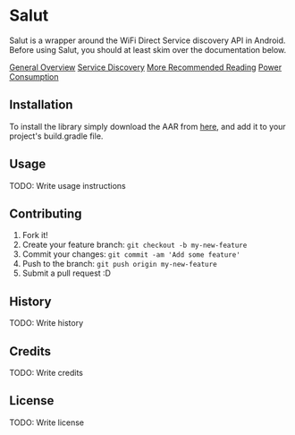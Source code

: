# Salut

Salut is a wrapper around the WiFi Direct Service discovery API in Android. Before using Salut, you should at least skim over the documentation below.

[General Overview](http://developer.android.com/guide/topics/connectivity/wifip2p.html)
[Service Discovery](http://developer.android.com/training/connect-devices-wirelessly/nsd-wifi-direct.html)
[More Recommended Reading](http://www.drjukka.com/blog/wordpress/?p=81)
[Power Consumption](http://www.drjukka.com/blog/wordpress/?p=95)

## Installation

To install the library simply download the AAR from [here](http://google.com), and add it to your project's build.gradle file.


## Usage

TODO: Write usage instructions

## Contributing

1. Fork it!
2. Create your feature branch: `git checkout -b my-new-feature`
3. Commit your changes: `git commit -am 'Add some feature'`
4. Push to the branch: `git push origin my-new-feature`
5. Submit a pull request :D

## History

TODO: Write history

## Credits

TODO: Write credits

## License

TODO: Write license